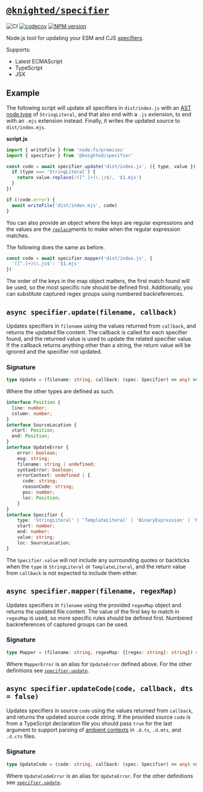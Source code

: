 # [`@knighted/specifier`](https://www.npmjs.com/package/@knighted/specifier)

![CI](https://github.com/knightedcodemonkey/specifier/actions/workflows/ci.yml/badge.svg)
[![codecov](https://codecov.io/gh/knightedcodemonkey/specifier/branch/main/graph/badge.svg?token=5KS9ZB3XDK)](https://codecov.io/gh/knightedcodemonkey/specifier)
[![NPM version](https://img.shields.io/npm/v/@knighted/specifier.svg)](https://www.npmjs.com/package/@knighted/specifier)

Node.js tool for updating your ESM and CJS [specifiers](https://nodejs.org/api/esm.html#import-specifiers).

Supports:

* Latest ECMAScript
* TypeScript
* JSX

## Example

The following script will update all specifiers in `dist/index.js` with an [AST node.type](https://github.com/babel/babel/blob/main/packages/babel-parser/ast/spec.md#node-objects) of `StringLiteral`, and that also end with a `.js` extension, to end with an `.mjs` extension instead. Finally, it writes the updated source to `dist/index.mjs`.

**script.js**

```js
import { writeFile } from 'node:fs/promises'
import { specifier } from '@knighted/specifier'

const code = await specifier.update('dist/index.js', ({ type, value }) => {
  if (type === 'StringLiteral') {
    return value.replace(/([^.]+)\.js$/, '$1.mjs')
  }
})

if (!code.error) {
  await writeFile('dist/index.mjs', code)
}
```

You can also provide an object where the keys are regular expressions and the values are the [`replace`](https://developer.mozilla.org/en-US/docs/Web/JavaScript/Reference/Global_Objects/String/replace)ments to make when the regular expression matches.

The following does the same as before.

```js
const code = await specifier.mapper('dist/index.js', {
  '([^.]+)\\.js$': '$1.mjs'
})
```

The order of the keys in the map object matters, the first match found will be used, so the most specific rule should be defined first. Additionally, you can substitute captured regex groups using numbered backreferences.

## `async specifier.update(filename, callback)`

Updates specifiers in `filename` using the values returned from `callback`, and returns the updated file content. The callback is called for each specifier found, and the returned value is used to update the related specifier value. If the callback returns anything other than a string, the return value will be ignored and the specifier not updated.

### Signature

```ts
type Update = (filename: string, callback: (spec: Specifier) => any) => Promise<string | UpdateError>;
```

Where the other types are defined as such.

```ts
interface Position {
  line: number;
  column: number;
}
interface SourceLocation {
  start: Position;
  end: Position;
}
interface UpdateError {
    error: boolean;
    msg: string;
    filename: string | undefined;
    syntaxError: boolean;
    errorContext: undefined | {
      code: string;
      reasonCode: string;
      pos: number;
      loc: Position;
    }
}
interface Specifier {
    type: 'StringLiteral' | 'TemplateLiteral' | 'BinaryExpression' | 'NewExpression';
    start: number;
    end: number;
    value: string;
    loc: SourceLocation;
}
```

The `Specifier.value` will not include any surrounding quotes or backticks when the `type` is `StringLiteral` or `TemplateLiteral`, and the return value from `callback` is not expected to include them either.


## `async specifier.mapper(filename, regexMap)`

Updates specifiers in `filename` using the provided `regexMap` object and returns the updated file content. The value of the first key to match in `regexMap` is used, so more specific rules should be defined first. Numbered backreferences of captured groups can be used.

### Signature

```ts
type Mapper = (filename: string, regexMap: {[regex: string]: string}) => Promise<string | MapperError>;
```

Where `MapperError` is an alias for `UpdateError` defined above. For the other definitions see [`specifier.update`](https://github.com/knightedcodemonkey/specifier#async-specifierupdatefilename-callback).

## `async specifier.updateCode(code, callback, dts = false)`

Updates specifiers in source `code` using the values returned from `callback`, and returns the updated source code string. If the provided source `code` is from a TypeScript declaration file you should pass `true` for the last argument to support parsing of [ambient contexts](https://stackoverflow.com/a/61082185/258174) in `.d.ts`, `.d.mts`, and `.d.cts` files.

### Signature

```ts
type UpdateCode = (code: string, callback: (spec: Specifier) => any) => Promise<string | UpdateCodeError>;
```

Where `UpdateCodeError` is an alias for `UpdateError`. For the other definitions see [`specifier.update`](https://github.com/knightedcodemonkey/specifier#async-specifierupdatefilename-callback).
